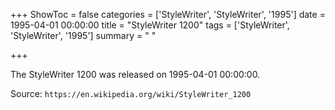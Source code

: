 +++
ShowToc = false
categories = ['StyleWriter', 'StyleWriter', '1995']
date = 1995-04-01 00:00:00
title = "StyleWriter 1200"
tags = ['StyleWriter', 'StyleWriter', '1995']
summary = " "

+++

The StyleWriter 1200 was released on 1995-04-01 00:00:00.

Source: `https://en.wikipedia.org/wiki/StyleWriter_1200`


